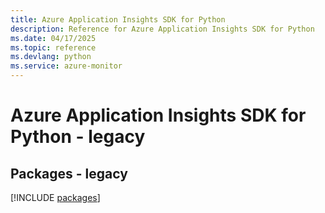 ```yaml
---
title: Azure Application Insights SDK for Python
description: Reference for Azure Application Insights SDK for Python
ms.date: 04/17/2025
ms.topic: reference
ms.devlang: python
ms.service: azure-monitor
---
```

# Azure Application Insights SDK for Python - legacy
## Packages - legacy
[!INCLUDE [packages](application-insights-index.md)]